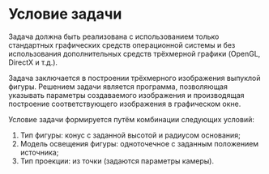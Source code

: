 # Условие задачи
Задача должна быть реализована с использованием только стандартных графических средств операционной системы и без использования дополнительных средств трёхмерной графики (OpenGL, DirectX и т.д.). 

Задача заключается в построении трёхмерного изображения выпуклой фигуры. Решением задачи является программа, позволяющая указывать параметры создаваемого изображения и производящая построение соответствующего изображения в графическом окне.

Условие задачи формируется путём комбинации следующих условий:
1.	Тип фигуры: конус с заданной высотой и радиусом основания;
2.	Модель освещения фигуры: одноточечное с заданным положением источника;
3.	Тип проекции: из точки (задаются параметры камеры).
